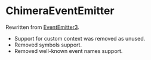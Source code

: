 # ChimeraEventEmitter

Rewritten from [EventEmitter3](https://github.com/primus/eventemitter3).

- Support for custom context was removed as unused.
- Removed symbols support.
- Removed well-known event names support.

